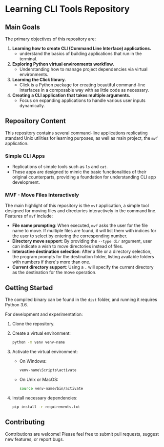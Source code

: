 # Learning CLI Tools Repository

## Main Goals

The primary objectives of this repository are:

1. **Learning how to create CLI (Command Line Interface) applications.**
    - understand the basics of building applications that run in the terminal.
2. **Exploring Python virtual environments workflow.**
    - Understanding how to manage project dependencies via virtual environments.
3. **Learning the Click library.**
    - Click is a Python package for creating beautiful command-line interfaces in a composable way with as little code as necessary.
4. **Creating a CLI application that takes multiple arguments.**
    - Focus on expanding applications to handle various user inputs dynamically.

## Repository Content

This repository contains several command-line applications replicating standard Unix utilities for learning purposes, as well as main project, the `mvf` application.

### Simple CLI Apps

- Replications of simple tools such as `ls` and `cat`.
- These apps are designed to mimic the basic functionalities of their original counterparts, providing a foundation for understanding CLI app development.

### MVF - Move Files Interactively

The main highlight of this repository is the `mvf` application, a simple tool designed for moving files and directories interactively in the command line. Features of `mvf` include:

- **File name prompting**: When executed, `mvf` asks the user for the file name to move. If multiple files are found, it will list them with indices for the user to select by entering the corresponding number.
- **Directory move support**: By providing the `--type dir` argument, user can indicate a wish to move directories instead of files.
- **Interactive destination selection**: After a file or a directory selection, the program prompts for the destination folder, listing available folders with numbers if there's more than one.
- **Current directory support**: Using a `.` will specify the current directory as the destination for the move operation.

## Getting Started

The compiled binary can be found in the `dist` folder, and running it requires Python 3.6.

For development and experimentation:

1. Clone the repository.
2. Create a virtual environment:

   ```bash
   python -m venv venv-name
   ```

3. Activate the virtual environment:

   - On Windows:

     ```cmd
     venv-name\Scripts\activate
     ```

   - On Unix or MacOS:

     ```bash
     source venv-name/bin/activate
     ```

4. Install necessary dependencies:

   ```bash
   pip install -r requirements.txt
   ```

## Contributing

Contributions are welcome! Please feel free to submit pull requests, suggest new features, or report bugs.
